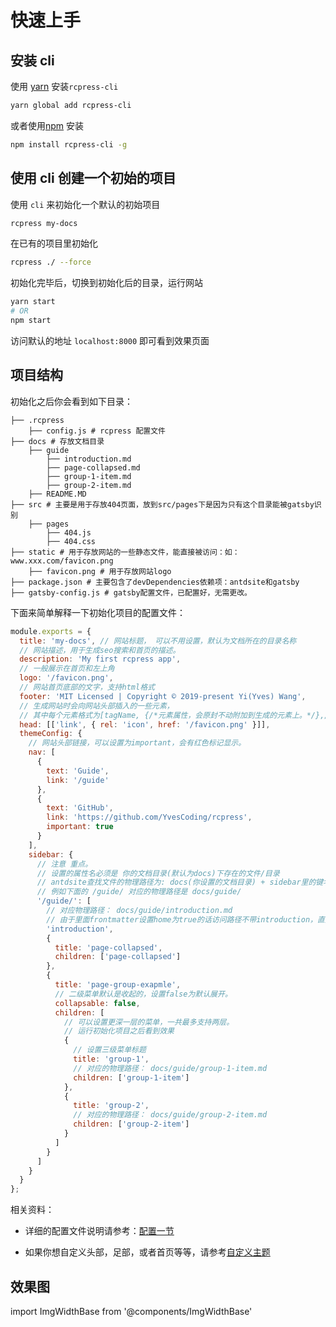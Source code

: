 # 快速上手

## 安装 cli

使用 [yarn](https://yarnpkg.com) 安装`rcpress-cli`

```bash
yarn global add rcpress-cli
```

或者使用[npm](https://docs.npmjs.com/cli/install.html) 安装

```bash
npm install rcpress-cli -g
```

## 使用 cli 创建一个初始的项目

使用 `cli` 来初始化一个默认的初始项目

```bash
rcpress my-docs
```

在已有的项目里初始化

```bash
rcpress ./ --force
```

初始化完毕后，切换到初始化后的目录，运行网站

```bash
yarn start
# OR
npm start
```

访问默认的地址 `localhost:8000` 即可看到效果页面

## 项目结构

初始化之后你会看到如下目录：

```bash{numberLines:true}
├── .rcpress
    ├── config.js # rcpress 配置文件
├── docs # 存放文档目录
    ├── guide
        ├── introduction.md
        ├── page-collapsed.md
        ├── group-1-item.md
        ├── group-2-item.md
    ├── README.MD
├── src # 主要是用于存放404页面，放到src/pages下是因为只有这个目录能被gatsby识别
    ├── pages
        ├── 404.js
        ├── 404.css
├── static # 用于存放网站的一些静态文件，能直接被访问：如： www.xxx.com/favicon.png
    ├── favicon.png # 用于存放网站logo
├── package.json # 主要包含了devDependencies依赖项：antdsite和gatsby
├── gatsby-config.js # gatsby配置文件，已配置好，无需更改。
```

下面来简单解释一下初始化项目的配置文件：

```js
module.exports = {
  title: 'my-docs', // 网站标题， 可以不用设置，默认为文档所在的目录名称
  // 网站描述，用于生成seo搜索和首页的描述。
  description: 'My first rcpress app',
  // 一般展示在首页和左上角
  logo: '/favicon.png',
  // 网站首页底部的文字，支持html格式
  footer: 'MIT Licensed | Copyright © 2019-present Yi(Yves) Wang',
  // 生成网站时会向网站头部插入的一些元素，
  // 其中每个元素格式为[tagName, {/*元素属性，会原封不动附加到生成的元素上。*/},/*子节点*/]
  head: [['link', { rel: 'icon', href: '/favicon.png' }]],
  themeConfig: {
    // 网站头部链接，可以设置为important，会有红色标记显示。
    nav: [
      {
        text: 'Guide',
        link: '/guide'
      },
      {
        text: 'GitHub',
        link: 'https://github.com/YvesCoding/rcpress',
        important: true
      }
    ],
    sidebar: {
      // 注意 重点。
      // 设置的属性名必须是 你的文档目录(默认为docs)下存在的文件/目录
      // antdsite查找文件的物理路径为: docs(你设置的文档目录) + sidebar里的键名
      // 例如下面的 /guide/ 对应的物理路径是 docs/guide/
      '/guide/': [
        // 对应物理路径： docs/guide/introduction.md
        // 由于里面frontmatter设置home为true的话访问路径不带introduction，直接/guide/
        'introduction',
        {
          title: 'page-collapsed',
          children: ['page-collapsed']
        },
        {
          title: 'page-group-exapmle',
          // 二级菜单默认是收起的，设置false为默认展开。
          collapsable: false,
          children: [
            // 可以设置更深一层的菜单，一共最多支持两层。
            // 运行初始化项目之后看到效果
            {
              // 设置三级菜单标题
              title: 'group-1',
              // 对应的物理路径： docs/guide/group-1-item.md
              children: ['group-1-item']
            },
            {
              title: 'group-2',
              // 对应的物理路径： docs/guide/group-2-item.md
              children: ['group-2-item']
            }
          ]
        }
      ]
    }
  }
};
```

相关资料：

- 详细的配置文件说明请参考：[配置一节](../config)

- 如果你想自定义头部，足部，或者首页等等，请参考[自定义主题](theme)

## 效果图

import ImgWidthBase from '@components/ImgWidthBase'

<p align="center">
<ImgWidthBase url="screenshot.png" width={700}/>  
</p>

<p align="center">
<ImgWidthBase url="screenshot-1.png" width={700}/>
</p>

<p align="center">
<ImgWidthBase url="screenshot-mobile.png" width={330}  />

<ImgWidthBase url="screenshot-mobile-1.png" width={330}/>

</p>

<p align="center">
</p>

<p align="center">
<ImgWidthBase url="screenshot-mobile-2.png" width={300}/>

<ImgWidthBase url="screenshot-mobile-3.png" width={300}/>

</p>
